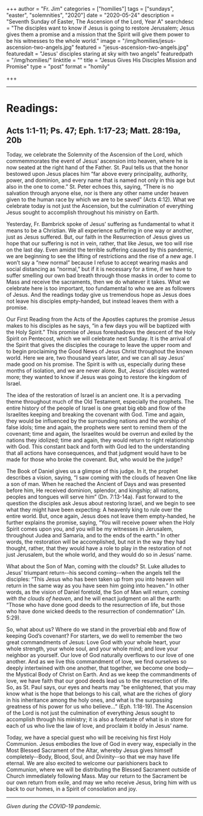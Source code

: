 +++
author = "Fr. Jim"
categories = ["homilies"]
tags = ["sundays", "easter", "solemnities", "2020"]
date = "2020-05-24"
description = "Seventh Sunday of Easter, The Ascension of the Lord, Year A"
searchdesc = "The disciples want to know if Jesus is going to restore Jerusalem; Jesus gives them a promise and a mission that the Spirit will give them power to be his witnesses to the whole world."
image = "/img/homilies/jesus-ascension-two-angels.jpg"
featured = "jesus-ascension-two-angels.jpg"
featuredalt = "Jesus' disciples staring at sky with two angels"
featuredpath = "/img/homilies/"
linktitle = ""
title = "Jesus Gives His Disciples Mission and Promise"
type = "post"
format = "homily"

+++

---

# Readings:
## Acts 1:1-11; Ps. 47; Eph. 1:17-23; Matt. 28:19a, 20b

Today, we celebrate the Solemnity of the Ascension of the Lord, which commemmorates the event of Jesus’ ascension into heaven, where he is now seated at the right hand of the Father. St. Paul tells us that the honor bestowed upon Jesus places him “far above every principality, authority, power, and dominion, and every name that is named not only in this age but also in the one to come.” St. Peter echoes this, saying, “There is no salvation through anyone else, nor is there any other name under heaven given to the human race by which we are to be saved” (Acts 4:12). What we celebrate today is not just the Ascension, but the culmination of everything Jesus sought to accomplish throughout his ministry on Earth.

Yesterday, Fr. Bambrick spoke of Jesus’ suffering as fundamental to what it means to be a Christian. We all experience suffering in one way or another, just as Jesus suffered. But, our faith in the Resurrection of Jesus gives us hope that our suffering is not in vein, rather, that like Jesus, we too will rise on the last day. Even amidst the terrible suffering caused by this pandemic, we are beginning to see the lifting of restrictions and the rise of a new age. I won’t say a “new normal” because I refuse to accept wearing masks and social distancing as “normal,” but if it is necessary for a time, if we have to suffer smelling our own bad breath through those masks in order to come to Mass and receive the sacraments, then we do whatever it takes. What we celebrate here is too important, too fundamental to who we are as followers of Jesus. And the readings today give us tremendous hope as Jesus does not leave his disciples empty-handed, but instead leaves them with a promise.

Our First Reading from the Acts of the Apostles captures the promise Jesus makes to his disciples as he says, “in a few days you will be baptized with the Holy Spirit.” This promise of Jesus foreshadows the descent of the Holy Spirit on Pentecost, which we will celebrate next Sunday. It is the arrival of the Spirit that gives the disciples the courage to leave the upper room and to begin proclaiming the Good News of Jesus Christ throughout the known world. Here we are, two thousand years later, and we can all say Jesus’ made good on his promise. The Spirit is with us, especially during these months of isolation, and we are never alone. But, Jesus’ disciples wanted more; they wanted to know if Jesus was going to restore the kingdom of Israel.

The idea of the restoration of Israel is an ancient one. It is a pervading theme throughout much of the Old Testament, especially the prophets. The entire history of the people of Israel is one great big ebb and flow of the Israelites keeping and breaking the covenant with God. Time and again, they would be influenced by the surrounding nations and the worship of false idols; time and again, the prophets were sent to remind them of the covenant; time and again, the Israelites would be overrun and exiled by the nations they idolized; time and again, they would return to right relationship with God. This constant back and forth with God led to the understanding that all actions have consequences, and that judgment would have to be made for those who broke the covenant. But, who would be the judge?

The Book of Daniel gives us a glimpse of this judge. In it, the prophet describes a vision, saying, “I saw coming with the clouds of heaven One like a son of man. When he reached the Ancient of Days
and was presented before him, He received dominion, splendor, and kingship; all nations, peoples and tongues will serve him” (Dn. 7:13-14a). Fast forward to the question the disciples ask Jesus about restoring Israel, and we begin to see what they might have been expecting: A heavenly king to rule over the entire world. But, once again, Jesus does not leave them empty-handed, he further explains the promise, saying, “You will receive power when the Holy Spirit comes upon you, and you will be my witnesses in Jerusalem, throughout Judea and Samaria, and to the ends of the earth.” In other words, the restoration will be accomplished, but not in the way they had thought, rather, that they would have a role to play in the restoration of not just Jerusalem, but the whole world, and they would do so in Jesus’ name.

What about the Son of Man, coming with the clouds? St. Luke alludes to Jesus’ triumpant return--his second coming--when the angels tell the disciples: “This Jesus who has been taken up from you into heaven will return in the same way as you have seen him going into heaven.” In other words, as the vision of Daniel foretold, the Son of Man will return, *coming with the clouds of heaven*, and he will enact judgment on all the earth: “Those who have done good deeds to the resurrection of life, but those who have done wicked deeds to the resurrection of condemnation” (Jn. 5:29).

So, what about us? Where do we stand in the proverbial ebb and flow of keeping God’s covenant? For starters, we do well to remember the two great commandments of Jesus: Love God with your whole heart, your whole strength, your whole soul, and your whole mind; and love your neighbor as yourself. Our love of God naturally overflows to our love of one another. And as we live this commandment of love, we find ourselves so deeply intertwined with one another, that together, we become one body—the Mystical Body of Christ on Earth. And as we keep the commandments of love, we have faith that our good deeds lead us to the resurrection of life. So, as St. Paul says, our eyes and hearts may "be enlightened, that you may know what is the hope that belongs to his call, what are the riches of glory in his inheritance among the holy ones, and what is the surpassing greatness of his power for us who believe…” (Eph. 1:18-19). The Ascension of the Lord is not just the culmination of everything Jesus sought to accomplish through his ministry; it is also a foretaste of what is in store for each of us who live the law of love, and proclaim it boldy in Jesus’ name.

Today, we have a special guest who will be receiving his first Holy Communion. Jesus embodies the love of God in every way, especially in the Most Blessed Sacrament of the Altar, whereby Jesus gives himself completely--Body, Blood, Soul, and Divinity--so that we may have life eternal. We are also excited to welcome our parishioners back to Communion, where we will be distributing the Blessed Sacrament outside of Church immediately following Mass. May our return to the Sacrament be our own return from exile, and may we who receive Jesus, bring him with us back to our homes, in a Spirit of consolation and joy.

---
*Given during the COVID-19 pandemic.*